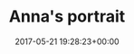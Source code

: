 ---
title:		"Anna's portrait"
type:		"photos"
mediatype:		"upload"
location:		"Berlin, Germany"
date:		"2017-05-21 19:28:23+00:00"
album:		"people"
filename:		"anna-portrait.md"
series:		"portraits"
cl_public_id:		"people/anna-portrait"
cl_version:		1497005333
format:		"tiff"
bytes:		1762448
width:		961
height:		1440
colours:
- "#7D5D4B"
- "#111D21"
- "#CFB7AF"
- "#6D5B3B"
- "#3F3723"
- "#34231A"
- "#BF9584"
- "#393730"
- "#356573"
- "#2D3431"
- "#7A7540"
- "#766A5F"
- "#394123"
- "#0E1614"
- "#596932"
- "#6E713D"
- "#8A5555"
- "#172115"
- "#29390A"
- "#68685A"
- "#05151B"
- "#BD8685"
exposure_mode:		"Auto"
program:		"Aperture-priority AE"
aperture:		"1.4"
focal_length:		"50.0 mm"
iso:		"100"
shutter_speed:		"1/640"
metering:		"Multi-segment"
flash:		"Off, Did not fire"
white_balance:		"As Shot"
colour_temp:		"4800"
has_crop:		"false"
orientation:		"Horizontal (normal)"
camera_model:		"NIKON D800"
lens_info:		"0mm f/0"
artist:		"No artist info"
x_resolution:		"300"
y_resolution:		"300"
---